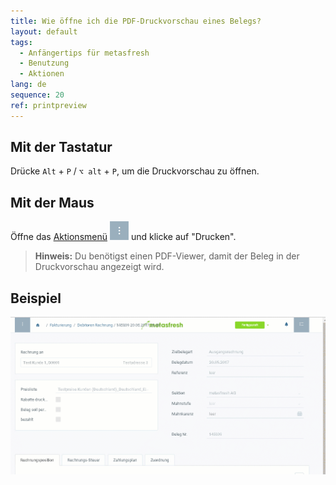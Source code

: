 ```yaml
---
title: Wie öffne ich die PDF-Druckvorschau eines Belegs?
layout: default
tags:
  - Anfängertips für metasfresh
  - Benutzung
  - Aktionen
lang: de
sequence: 20
ref: printpreview
---
```


## Mit der Tastatur
Drücke `Alt` + `P` / `⌥ alt` + `P`, um die Druckvorschau zu öffnen.

## Mit der Maus
Öffne das [Aktionsmenü](AktionStarten) ![](assets/actionsmenu_WebUI.png) und klicke auf "Drucken".
 >**Hinweis:** Du benötigst einen PDF-Viewer, damit der Beleg in der Druckvorschau angezeigt wird.

## Beispiel
![](assets/druckvorschau.gif)
